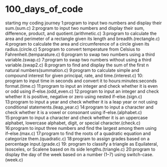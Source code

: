 # 100_days_of_code
starting my coding journey
1:program to input two numbers and display their sum.(sum.c)
2:program to input two numbers and display their sum, difference, product, and quotient.(arithmetic.c)
3:program to calculate the area and perimeter of a rectangle given its length and breadth.(rectangle.c)
4:program to calculate the area and circumference of a circle given its radius.(circle.c)
5:program to convert temperature from Celsius to Fahrenheit.(temparature.c)
6:program to swap two numbers using a third variable.(swap.c)
7:program to swap two numbers without using a third variable.(swap2.c)
8:program to find and display the sum of the first n natural numbers(summation.c)
9:program to calculate simple and compound interest for given principal, rate, and time.(interest.c)
10: program to input time in seconds and convert it to hours:minutes:seconds format.(time.c)
11:program to input an integer and check whether it is even or odd using if–else.(odd_even.c)
12:program to input an integer and check whether it is positive, negative or zero using nested if–else.(sign.c)
13:program to input a year and check whether it is a leap year or not using conditional statements.(leap_year.c)
14:program to input a character and check whether it is a vowel or consonant using if–else.(alphabet.c)
15:program to input a character and check whether it is an uppercase alphabet, lowercase alphabet, digit, or special character.(check.c)
16:program to input three numbers and find the largest among them using if–else.(max.c)
17:program to find the roots of a quadratic equation and categorize them.(quadratic.c)
18:program to assign grades based on a percentage input.(grade.c)
19: program to classify a triangle as Equilateral, Isosceles, or Scalene based on its side lengths.(triangle.c)
20:program to display the day of the week based on a number (1–7) using switch-case.(week.c)
